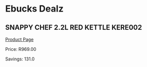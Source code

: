 
# Ebucks Dealz
## SNAPPY CHEF 2.2L RED KETTLE KERE002
[Product Page](https://www.ebucks.com/web/shop/productSelected.do?prodId=1149101611&catId=1157551679)

Price: R969.00

Savings: 131.0


	